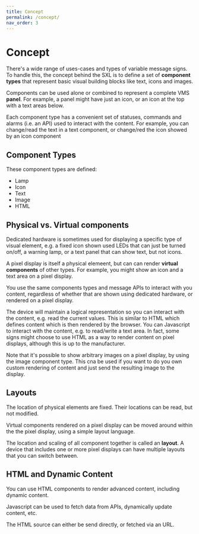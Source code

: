 ```yaml
---
title: Concept
permalink: /concept/
nav_order: 3
---
```


# Concept
There's a wide range of uses-cases and types of variable message signs. To handle this, the concept behind the SXL is to define a set of **component types** that represent basic visual building blocks like text, icons and images. 

Components can be used alone or combined to represent a complete VMS __panel__. For example, a panel might have just an icon, or an icon at the top with a text areas below.

Each component type has a convenient set of statuses, commands and alarms (i.e. an API) used to interact with the content. For example, you can change/read the text in a text component, or change/red the icon showed by an icon component

## Component Types
These component types are defined:
- Lamp
- Icon
- Text
- Image
- HTML

## Physical vs. Virtual components
Dedicated hardware is sometimes used for displaying a specific  type of visual element, e.g. a fixed icon shown used LEDs that can just be turned on/off, a warning lamp, or a text panel that can show text, but not icons.

A pixel display is itself a physical elemeent, but can can render **virtual components** of other types. For example, you might show an icon and a text area on a pixel display.

You use the same components types and message APIs to interact with you content, regardless of whether that are shown using dedicated hardware, or rendered on a pixel display.

The device will maintain a logical representation so you can interact with the content, e.g. read the current values. This is similar to HTML which defines content which is then rendered by the browser. You can Javascript to interact with the content, e.g. to read/write a text area. In fact, some signs might choose to use HTML as a way to render content on pixel displays, although this is up to the manufacturer. 

Note that it's possible to show arbitrary images on a pixel display, by using the image component type. This cna be used if you want to do you own custom rendering of content and just send the resulting image to the display.

## Layouts
The location of physical elements are fixed. Their locations can be read, but not modified.

Virtual components rendered on a pixel display can be moved around within the the pixel display, using a simple layout language.

The location and scaling of all component together is called an **layout**. A device that includes one or more pixel displays can have multiple layouts that you can switch between.

## HTML and Dynamic Content
You can use HTML components to render advanced content, including dynamic content.

Javascript can be used to fetch data from APIs, dynamically update content, etc.

The HTML source can either be send directly, or fetched via an URL.



